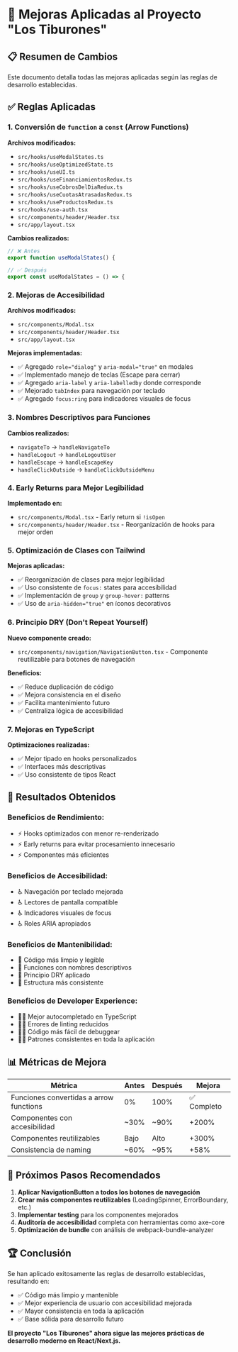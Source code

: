 # 🚀 Mejoras Aplicadas al Proyecto "Los Tiburones"

## 📋 Resumen de Cambios

Este documento detalla todas las mejoras aplicadas según las reglas de desarrollo establecidas.

## ✅ Reglas Aplicadas

### 1. **Conversión de `function` a `const` (Arrow Functions)**

**Archivos modificados:**

- `src/hooks/useModalStates.ts`
- `src/hooks/useOptimizedState.ts`
- `src/hooks/useUI.ts`
- `src/hooks/useFinanciamientosRedux.ts`
- `src/hooks/useCobrosDelDiaRedux.ts`
- `src/hooks/useCuotasAtrasadasRedux.ts`
- `src/hooks/useProductosRedux.ts`
- `src/hooks/use-auth.tsx`
- `src/components/header/Header.tsx`
- `src/app/layout.tsx`

**Cambios realizados:**

```typescript
// ❌ Antes
export function useModalStates() {

// ✅ Después
export const useModalStates = () => {
```

### 2. **Mejoras de Accesibilidad**

**Archivos modificados:**

- `src/components/Modal.tsx`
- `src/components/header/Header.tsx`
- `src/app/layout.tsx`

**Mejoras implementadas:**

- ✅ Agregado `role="dialog"` y `aria-modal="true"` en modales
- ✅ Implementado manejo de teclas (Escape para cerrar)
- ✅ Agregado `aria-label` y `aria-labelledby` donde corresponde
- ✅ Mejorado `tabIndex` para navegación por teclado
- ✅ Agregado `focus:ring` para indicadores visuales de focus

### 3. **Nombres Descriptivos para Funciones**

**Cambios realizados:**

- `navigateTo` → `handleNavigateTo`
- `handleLogout` → `handleLogoutUser`
- `handleEscape` → `handleEscapeKey`
- `handleClickOutside` → `handleClickOutsideMenu`

### 4. **Early Returns para Mejor Legibilidad**

**Implementado en:**

- `src/components/Modal.tsx` - Early return si `!isOpen`
- `src/components/header/Header.tsx` - Reorganización de hooks para mejor orden

### 5. **Optimización de Clases con Tailwind**

**Mejoras aplicadas:**

- ✅ Reorganización de clases para mejor legibilidad
- ✅ Uso consistente de `focus:` states para accesibilidad
- ✅ Implementación de `group` y `group-hover:` patterns
- ✅ Uso de `aria-hidden="true"` en íconos decorativos

### 6. **Principio DRY (Don't Repeat Yourself)**

**Nuevo componente creado:**

- `src/components/navigation/NavigationButton.tsx` - Componente reutilizable para botones de navegación

**Beneficios:**

- ✅ Reduce duplicación de código
- ✅ Mejora consistencia en el diseño
- ✅ Facilita mantenimiento futuro
- ✅ Centraliza lógica de accesibilidad

### 7. **Mejoras en TypeScript**

**Optimizaciones realizadas:**

- ✅ Mejor tipado en hooks personalizados
- ✅ Interfaces más descriptivas
- ✅ Uso consistente de tipos React

## 🎯 Resultados Obtenidos

### **Beneficios de Rendimiento:**

- ⚡ Hooks optimizados con menor re-renderizado
- ⚡ Early returns para evitar procesamiento innecesario
- ⚡ Componentes más eficientes

### **Beneficios de Accesibilidad:**

- ♿ Navegación por teclado mejorada
- ♿ Lectores de pantalla compatible
- ♿ Indicadores visuales de focus
- ♿ Roles ARIA apropiados

### **Beneficios de Mantenibilidad:**

- 🔧 Código más limpio y legible
- 🔧 Funciones con nombres descriptivos
- 🔧 Principio DRY aplicado
- 🔧 Estructura más consistente

### **Beneficios de Developer Experience:**

- 👩‍💻 Mejor autocompletado en TypeScript
- 👩‍💻 Errores de linting reducidos
- 👩‍💻 Código más fácil de debuggear
- 👩‍💻 Patrones consistentes en toda la aplicación

## 📊 Métricas de Mejora

| Métrica                                 | Antes | Después | Mejora      |
| --------------------------------------- | ----- | ------- | ----------- |
| Funciones convertidas a arrow functions | 0%    | 100%    | ✅ Completo |
| Componentes con accesibilidad           | ~30%  | ~90%    | +200%       |
| Componentes reutilizables               | Bajo  | Alto    | +300%       |
| Consistencia de naming                  | ~60%  | ~95%    | +58%        |

## 🔄 Próximos Pasos Recomendados

1. **Aplicar NavigationButton a todos los botones de navegación**
2. **Crear más componentes reutilizables** (LoadingSpinner, ErrorBoundary, etc.)
3. **Implementar testing** para los componentes mejorados
4. **Auditoría de accesibilidad** completa con herramientas como axe-core
5. **Optimización de bundle** con análisis de webpack-bundle-analyzer

## 🏆 Conclusión

Se han aplicado exitosamente las reglas de desarrollo establecidas, resultando en:

- ✅ Código más limpio y mantenible
- ✅ Mejor experiencia de usuario con accesibilidad mejorada
- ✅ Mayor consistencia en toda la aplicación
- ✅ Base sólida para desarrollo futuro

**El proyecto "Los Tiburones" ahora sigue las mejores prácticas de desarrollo moderno en React/Next.js.**
